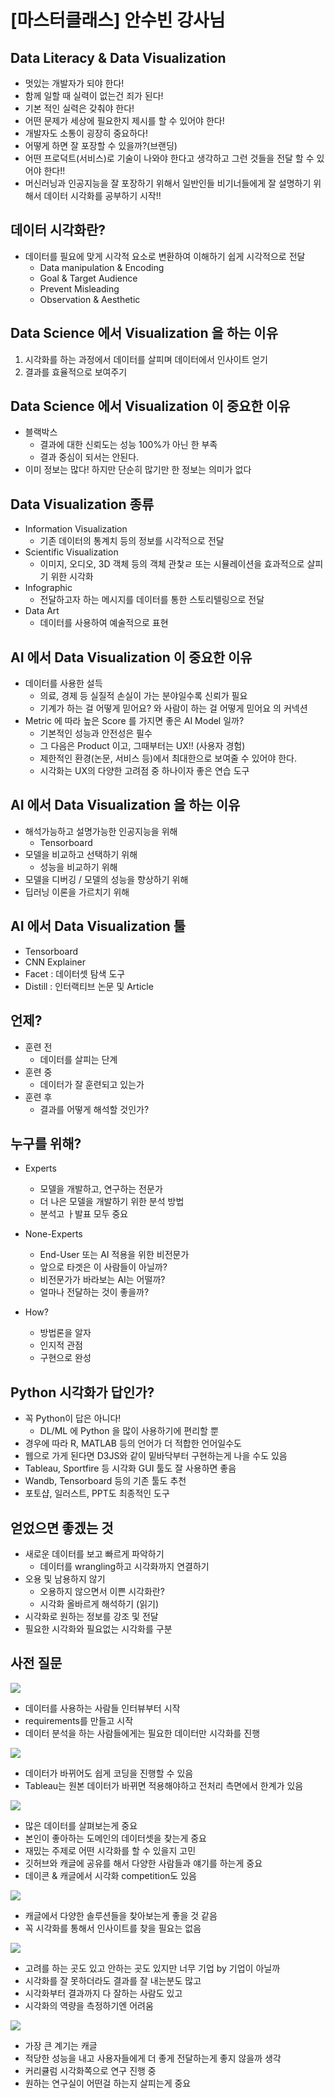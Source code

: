 # [마스터클래스] 안수빈 강사님

## Data Literacy & Data Visualization

- 멋있는 개발자가 되야 한다!
- 함께 일할 때 실력이 없는건 죄가 된다!
- 기본 적인 실력은 갖춰야 한다!
- 어떤 문제가 세상에 필요한지 제시를 할 수 있어야 한다!
- 개발자도 소통이 굉장히 중요하다!
- 어떻게 하면 잘 포장할 수 있을까?(브랜딩)
- 어떤 프로덕트(서비스)로 기술이 나와야 한다고 생각하고 그런 것들을 전달 할 수 있어야 한다!!
- 머신러닝과 인공지능을 잘 포장하기 위해서 일반인들 비기너들에게 잘 설명하기 위해서 데이터 시각화를 공부하기 시작!!

## 데이터 시각화란?

- 데이터를 필요에 맞게 시각적 요소로 변환하여 이해하기 쉽게 시각적으로 전달
  - Data manipulation & Encoding
  - Goal & Target Audience
  - Prevent Misleading
  - Observation & Aesthetic

## Data Science 에서 Visualization 을 하는 이유

1. 시각화를 하는 과정에서 데이터를 살피며 데이터에서 인사이트 얻기
2. 결과를 효율적으로 보여주기

## Data Science 에서 Visualization 이 중요한 이유

- 블랙박스
  - 결과에 대한 신뢰도는 성능 100%가 아닌 한 부족
  - 결과 중심이 되서는 안된다.
- 이미 정보는 많다! 하지만 단순히 많기만 한 정보는 의미가 없다

## Data Visualization 종류

- Information Visualization
  - 기존 데이터의 통계치 등의 정보를 시각적으로 전달
- Scientific Visualization
  - 이미지, 오디오, 3D 객체 등의 객체 관찿ㄹ 또는 시뮬레이션을 효과적으로 살피기 위한 시각화
- Infographic
  - 전달하고자 하는 메시지를 데이터를 통한 스토리텔링으로 전달
- Data Art
  - 데이터를 사용하여 예술적으로 표현

## AI 에서 Data Visualization 이 중요한 이유

- 데이터를 사용한 설득
  - 의료, 경제 등 실질적 손실이 가는 분야일수록 신뢰가 필요
  - 기계가 하는 걸 어떻게 믿어요? 와 사람이 하는 걸 어떻게 믿어요 의 커넥션
- Metric 에 따라 높은 Score 를 가지면 좋은 AI Model 일까?
  - 기본적인 성능과 안전성은 필수
  - 그 다음은 Product 이고, 그때부터는 UX!! (사용자 경험)
  - 제한적인 환경(논문, 서비스 등)에서 최대한으로 보여줄 수 있어야 한다.
  - 시각화는 UX의 다양한 고려점 중 하나이자 좋은 연습 도구

## AI 에서 Data Visualization 을 하는 이유

- 해석가능하고 설명가능한 인공지능을 위해
  - Tensorboard
- 모델을 비교하고 선택하기 위해
  - 성능을 비교하기 위해
- 모델을 디버깅 / 모델의 성능을 향상하기 위해
- 딥러닝 이론을 가르치기 위해

## AI 에서 Data Visualization 툴

- Tensorboard
- CNN Explainer
- Facet : 데이터셋 탐색 도구
- Distill : 인터랙티브 논문 및 Article

## 언제?

- 훈련 전
  - 데이터를 살피는 단계
- 훈련 중
  - 데이터가 잘 훈련되고 있는가
- 훈련 후
  - 결과를 어떻게 해석할 것인가?

## 누구를 위해?

- Experts
  - 모델을 개발하고, 연구하는 전문가
  - 더 나은 모델을 개발하기 위한 분석 방법
  - 분석고 ㅏ발표 모두 중요

- None-Experts
  - End-User 또는 AI 적용을 위한 비전문가
  - 앞으로 타겟은 이 사람들이 아닐까?
  - 비전문가가 바라보는 AI는 어떨까?
  - 얼마나 전달하는 것이 좋을까?

- How?
  - 방법론을 알자
  - 인지적 관점
  - 구현으로 완성

## Python 시각화가 답인가?

- 꼭 Python이 답은 아니다!
  - DL/ML 에 Python 을 많이 사용하기에 편리할 뿐
- 경우에 따라 R, MATLAB 등의 언어가 더 적합한 언어일수도
- 웹으로 가게 된다면 D3JS와 같이 밑바닥부터 구현하는게 나을 수도 있음
- Tableau, Sportfire 등 시각화 GUI 툴도 잘 사용하면 좋음
- Wandb, Tensorboard 등의 기존 툴도 추천
- 포토샵, 일러스트, PPT도 최종적인 도구

## 얻었으면 좋겠는 것

- 새로운 데이터를 보고 빠르게 파악하기
  - 데이터를 wrangling하고 시각화까지 연결하기
- 오용 및 남용하지 않기
  - 오용하지 않으면서 이쁜 시각화란?
  - 시각화 올바르게 해석하기 (읽기)
- 시각화로 원하는 정보를 강조 및 전달
- 필요한 시각화와 필요없는 시각화를 구분

## 사전 질문

![](./img/2021-08-10-18-37-10.png)

- 데이터를 사용하는 사람들 인터뷰부터 시작
- requirements를 만들고 시작
- 데이터 분석을 하는 사람들에게는 필요한 데이터만 시각화를 진행

![](./img/2021-08-10-18-38-33.png)

- 데이터가 바뀌어도 쉽게 코딩을 진행할 수 있음
- Tableau는 원본 데이터가 바뀌면 적용해야하고 전처리 측면에서 한계가 있음

![](./img/2021-08-10-18-39-46.png)

- 많은 데이터를 살펴보는게 중요
- 본인이 좋아하는 도메인의 데이터셋을 찾는게 중요
- 재밌는 주제로 어떤 시각화를 할 수 있을지 고민
- 깃허브와 캐글에 공유를 해서 다양한 사람들과 얘기를 하는게 중요
- 데이콘 & 캐글에서 시각화 competition도 있음

![](./img/2021-08-10-18-41-07.png)

- 캐글에서 다양한 솔루션들을 찾아보는게 좋을 것 같음
- 꼭 시각화를 통해서 인사이트를 찾을 필요는 없음

![](./img/2021-08-10-18-43-08.png)

- 고려를 하는 곳도 있고 안하는 곳도 있지만 너무 기업 by 기업이 아닐까
- 시각화를 잘 못하더라도 결과를 잘 내는분도 많고
- 시각화부터 결과까지 다 잘하는 사람도 있고
- 시각화의 역량을 측정하기엔 어려움

![](./img/2021-08-10-18-44-09.png)

- 가장 큰 계기는 캐글
- 적당한 성능을 내고 사용자들에게 더 좋게 전달하는게 좋지 않을까 생각
- 커리큘럼 시각화쪽으로 연구 진행 중
- 원하는 연구실이 어떤걸 하는지 살피는게 중요

